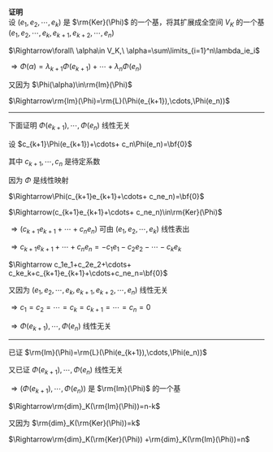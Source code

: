 **证明**  
设 $(e_1,e_2,\cdots,e_k)$ 是 $\rm{Ker}(\Phi)$ 的一个基，将其扩展成全空间 $V_K$ 的一个基 $(e_1,e_2,\cdots,e_k,e_{k+1},e_{k+2},\cdots,e_n)$  
  
$\Rightarrow\forall\ \alpha\in V_K,\ \alpha=\sum\limits_{i=1}^n\lambda_ie_i$  
  
$\Rightarrow\Phi(\alpha)  
=\lambda_{k+1}\Phi(e_{k+1})+\cdots+  
\lambda_n\Phi(e_n)$  
  
又因为 $\Phi(\alpha)\in\rm{Im}(\Phi)$  
  
$\Rightarrow\rm{Im}(\Phi)=\rm{L}(\Phi(e_{k+1}),\cdots,\Phi(e_n))$  
  
---  
  
下面证明 $\Phi(e_{k+1}),\cdots,\Phi(e_n)$ 线性无关  
  
设 $c_{k+1}\Phi(e_{k+1})+\cdots+  
c_n\Phi(e_n)=\bf{0}$  
  
其中 $c_{k+1},\cdots,c_n$ 是待定系数  
  
因为 $\Phi$ 是线性映射  
  
$\Rightarrow\Phi(c_{k+1}e_{k+1}+\cdots+  
c_ne_n)=\bf{0}$  
  
$\Rightarrow(c_{k+1}e_{k+1}+\cdots+  
c_ne_n)\in\rm{Ker}(\Phi)$  
  
$\Rightarrow(c_{k+1}e_{k+1}+\cdots+  
c_ne_n)$ 可由 $(e_1,e_2,\cdots,e_k)$ 线性表出  
  
$\Rightarrow c_{k+1}e_{k+1}+\cdots+  
c_ne_n=-c_1e_1-c_2e_2-\cdots-c_ke_k$  
  
$\Rightarrow  c_1e_1+c_2e_2+\cdots+  
c_ke_k+c_{k+1}e_{k+1}+\cdots+c_ne_n=\bf{0}$  
  
又因为 $(e_1,e_2,\cdots,e_k,e_{k+1},e_{k+2},\cdots,e_n)$ 线性无关  
  
$\Rightarrow c_1=c_2=\cdots=c_k=c_{k+1}=\cdots=c_n=0$  
  
$\Rightarrow\Phi(e_{k+1}),\cdots,\Phi(e_n)$ 线性无关  
  
---  
已证 $\rm{Im}(\Phi)=\rm{L}(\Phi(e_{k+1}),\cdots,\Phi(e_n))$  
  
又已证 $\Phi(e_{k+1}),\cdots,\Phi(e_n)$ 线性无关  
  
$\Rightarrow(\Phi(e_{k+1}),\cdots,\Phi(e_n))$ 是 $\rm{Im}(\Phi)$ 的一个基  
  
$\Rightarrow\rm{dim}_K(\rm{Im}(\Phi))=n-k$  
  
又因为 $\rm{dim}_K(\rm{Ker}(\Phi))=k$  
  
$\Rightarrow\rm{dim}_K(\rm{Ker}(\Phi))  
+\rm{dim}_K(\rm{Im}(\Phi))=n$  
